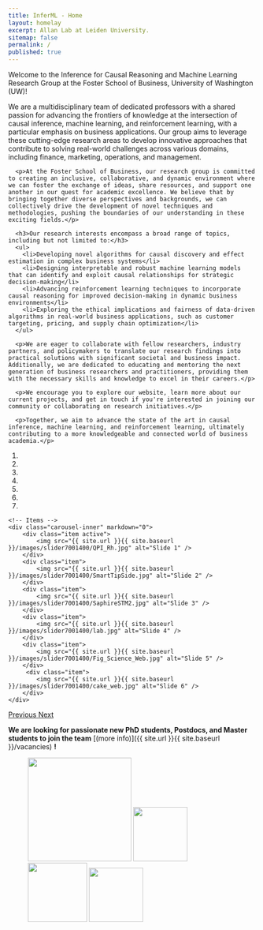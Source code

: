 ```yaml
---
title: InferML - Home
layout: homelay
excerpt: Allan Lab at Leiden University.
sitemap: false
permalink: /
published: true
---
```


Welcome to the Inference for Causal Reasoning and Machine Learning Research Group at the Foster School of Business, University of Washington (UW)!
<section>
<p>We are a multidisciplinary team of dedicated professors with a shared passion for advancing the frontiers of knowledge at the intersection of causal inference, machine learning, and reinforcement learning, with a particular emphasis on business applications. Our group aims to leverage these cutting-edge research areas to develop innovative approaches that contribute to solving real-world challenges across various domains, including finance, marketing, operations, and management.</p>

      <p>At the Foster School of Business, our research group is committed to creating an inclusive, collaborative, and dynamic environment where we can foster the exchange of ideas, share resources, and support one another in our quest for academic excellence. We believe that by bringing together diverse perspectives and backgrounds, we can collectively drive the development of novel techniques and methodologies, pushing the boundaries of our understanding in these exciting fields.</p>

      <h3>Our research interests encompass a broad range of topics, including but not limited to:</h3>
      <ul>
        <li>Developing novel algorithms for causal discovery and effect estimation in complex business systems</li>
        <li>Designing interpretable and robust machine learning models that can identify and exploit causal relationships for strategic decision-making</li>
        <li>Advancing reinforcement learning techniques to incorporate causal reasoning for improved decision-making in dynamic business environments</li>
        <li>Exploring the ethical implications and fairness of data-driven algorithms in real-world business applications, such as customer targeting, pricing, and supply chain optimization</li>
      </ul>

      <p>We are eager to collaborate with fellow researchers, industry partners, and policymakers to translate our research findings into practical solutions with significant societal and business impact. Additionally, we are dedicated to educating and mentoring the next generation of business researchers and practitioners, providing them with the necessary skills and knowledge to excel in their careers.</p>

      <p>We encourage you to explore our website, learn more about our current projects, and get in touch if you're interested in joining our community or collaborating on research initiatives.</p>

      <p>Together, we aim to advance the state of the art in causal inference, machine learning, and reinforcement learning, ultimately contributing to a more knowledgeable and connected world of business academia.</p>
</section>



<div markdown="0" id="carousel" class="carousel slide" data-ride="carousel" data-interval="4000" data-pause="hover" >
    <!-- Menu -->
    <ol class="carousel-indicators">
        <li data-target="#carousel" data-slide-to="0" class="active"></li>
        <li data-target="#carousel" data-slide-to="1"></li>
        <li data-target="#carousel" data-slide-to="2"></li>
        <li data-target="#carousel" data-slide-to="3"></li>
        <li data-target="#carousel" data-slide-to="4"></li>
        <li data-target="#carousel" data-slide-to="5"></li>
        <li data-target="#carousel" data-slide-to="6"></li>
    </ol>

    <!-- Items -->
    <div class="carousel-inner" markdown="0">
        <div class="item active">
            <img src="{{ site.url }}{{ site.baseurl }}/images/slider7001400/QPI_Rh.jpg" alt="Slide 1" />
        </div>
        <div class="item">
            <img src="{{ site.url }}{{ site.baseurl }}/images/slider7001400/SmartTipSide.jpg" alt="Slide 2" />
        </div>
        <div class="item">
            <img src="{{ site.url }}{{ site.baseurl }}/images/slider7001400/SaphireSTM2.jpg" alt="Slide 3" />
        </div>
        <div class="item">
            <img src="{{ site.url }}{{ site.baseurl }}/images/slider7001400/lab.jpg" alt="Slide 4" />
        </div>
        <div class="item">
            <img src="{{ site.url }}{{ site.baseurl }}/images/slider7001400/Fig_Science_Web.jpg" alt="Slide 5" />
        </div>       
         <div class="item">
            <img src="{{ site.url }}{{ site.baseurl }}/images/slider7001400/cake_web.jpg" alt="Slide 6" />
        </div>
    </div>
  <a class="left carousel-control" href="#carousel" role="button" data-slide="prev">
    <span class="glyphicon glyphicon-chevron-left" aria-hidden="true"></span>
    <span class="sr-only">Previous</span>
  </a>
  <a class="right carousel-control" href="#carousel" role="button" data-slide="next">
    <span class="glyphicon glyphicon-chevron-right" aria-hidden="true"></span>
    <span class="sr-only">Next</span>
  </a>
</div>


      



 **We are  looking for passionate new PhD students, Postdocs, and Master students to join the team** [(more info)]({{ site.url }}{{ site.baseurl }}/vacancies) **!**



<figure class="fourth">
  <img src="{{ site.url }}{{ site.baseurl }}/images/logopic/Logo_Leiden.jpg" style="width: 210px">
  <img src="{{ site.url }}{{ site.baseurl }}/images/logopic/Logo_Nanofront.jpg" style="width: 110px">
  <img src="{{ site.url }}{{ site.baseurl }}/images/logopic/Logo_NWO.jpg" style="width: 120px">
  <img src="{{ site.url }}{{ site.baseurl }}/images/logopic/Logo_ERC.jpg" style="width: 110px">
</figure>

